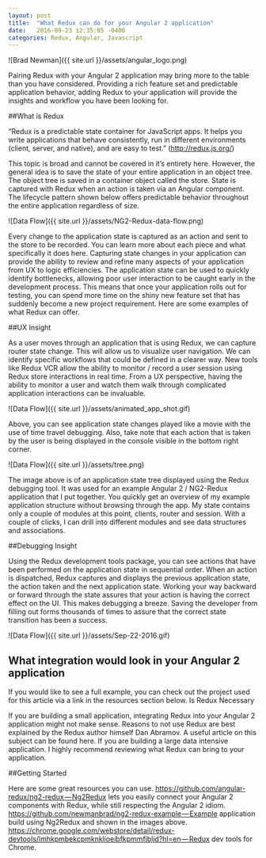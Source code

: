 ```yaml
---
layout: post
title:  "What Redux can do for your Angular 2 application"
date:   2016-09-23 12:35:05 -0400
categories: Redux, Angular, Javascript
---
```


![Brad Newman]({{ site.url }}/assets/angular_logo.png)

Pairing Redux with your Angular 2 application may bring more to the table than you have considered. Providing a rich feature set and predictable application behavior, adding Redux to your application will provide the insights and workflow you have been looking for.

##What is Redux

“Redux is a predictable state container for JavaScript apps. It helps you write applications that behave consistently, run in different environments (client, server, and native), and are easy to test.” (http://redux.js.org/)

This topic is broad and cannot be covered in it’s entirety here. However, the general idea is to save the state of your entire application in an object tree. The object tree is saved in a container object called the store. State is captured with Redux when an action is taken via an Angular component. The lifecycle pattern shown below offers predictable behavior throughout the entire application regardless of size.

![Data Flow]({{ site.url }}/assets/NG2-Redux-data-flow.png)

Every change to the application state is captured as an action and sent to the store to be recorded. You can learn more about each piece and what specifically it does here.
Capturing state changes in your application can provide the ability to review and refine many aspects of your application from UX to logic efficiencies. The application state can be used to quickly identify bottlenecks, allowing poor user interaction to be caught early in the development process. This means that once your application rolls out for testing, you can spend more time on the shiny new feature set that has suddenly become a new project requirement. Here are some examples of what Redux can offer.

##UX Insight

As a user moves through an application that is using Redux, we can capture router state change. This will allow us to visualize user navigation. We can identify specific workflows that could be defined in a clearer way. New tools like Redux VCR allow the ability to monitor / record a user session using Redux store interactions in real time. From a UX perspective, having the ability to monitor a user and watch them walk through complicated application interactions can be invaluable.

![Data Flow]({{ site.url }}/assets/animated_app_shot.gif)

Above, you can see application state changes played like a movie with the use of time travel debugging. Also, take note that each action that is taken by the user is being displayed in the console visible in the bottom right corner.

![Data Flow]({{ site.url }}/assets/tree.png)

The image above is of an application state tree displayed using the Redux debugging tool. It was used for an example Angular 2 / NG2-Redux application that I put together. You quickly get an overview of my example application structure without browsing through the app. My state contains only a couple of modules at this point, clients, router and session. With a couple of clicks, I can drill into different modules and see data structures and associations.

##Debugging Insight

Using the Redux development tools package, you can see actions that have been performed on the application state in sequential order. When an action is dispatched, Redux captures and displays the previous application state, the action taken and the next application state. Working your way backward or forward through the state assures that your action is having the correct effect on the UI. This makes debugging a breeze. Saving the developer from filling out forms thousands of times to assure that the correct state transition has been a success.

![Data Flow]({{ site.url }}/assets/Sep-22-2016.gif)

## What integration would look in your Angular 2 application

<script src="https://gist.github.com/newmanbrad/2e9129e593afd66251ba51eb4fcb5244.js"></script>

If you would like to see a full example, you can check out the project used for this article via a link in the resources section below.
Is Redux Necessary

If you are building a small application, integrating Redux into your Angular 2 application might not make sense. Reasons to not use Redux are best explained by the Redux author himself Dan Abramov. A useful article on this subject can be found here.
If you are building a large data intensive application. I highly recommend reviewing what Redux can bring to your application.

##Getting Started

Here are some great resources you can use.
https://github.com/angular-redux/ng2-redux — Ng2Redux lets you easily connect your Angular 2 components with Redux, while still respecting the Angular 2 idiom.
https://github.com/newmanbrad/ng2-redux-example — Example application build using Ng2Redux and shown in the images above.
https://chrome.google.com/webstore/detail/redux-devtools/lmhkpmbekcpmknklioeibfkpmmfibljd?hl=en — Redux dev tools for Chrome.